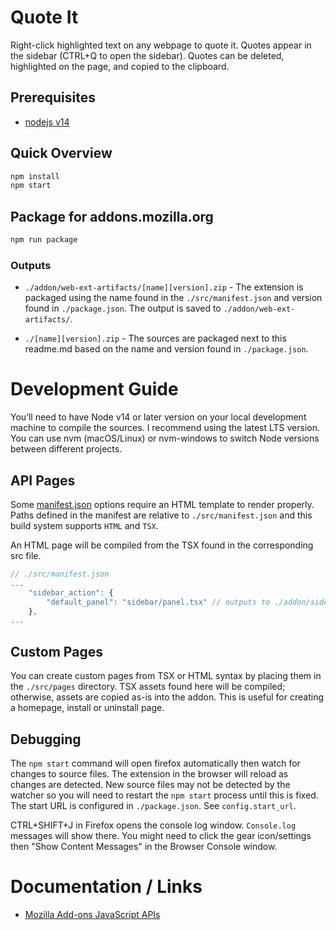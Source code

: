 # Quote It

Right-click highlighted text on any webpage to quote it. Quotes appear in the sidebar (CTRL+Q to open the sidebar). Quotes can be deleted, highlighted on the page, and copied to the clipboard.

## Prerequisites

- [nodejs v14](https://nodejs.org/en/)

## Quick Overview

```sh
npm install
npm start
```

## Package for addons.mozilla.org

```sh
npm run package
```

### Outputs

- `./addon/web-ext-artifacts/[name][version].zip` - The extension is packaged using the name found in the `./src/manifest.json` and version found in `./package.json`. The output is saved to `./addon/web-ext-artifacts/`.

- `./[name][version].zip` - The sources are packaged next to this readme.md based on the name and version found in `./package.json`.

# Development Guide

You’ll need to have Node v14 or later version on your local development machine to compile the sources. I recommend using the latest LTS version. You can use nvm (macOS/Linux) or nvm-windows to switch Node versions between different projects.

## API Pages

Some [manifest.json](https://developer.mozilla.org/en-US/docs/Mozilla/Add-ons/WebExtensions/manifest.json) options require an HTML template to render properly. Paths defined in the manifest are relative to `./src/manifest.json` and this build system supports `HTML` and `TSX`.

An HTML page will be compiled from the TSX found in the corresponding src file.

```js
// ./src/manifest.json
...
	"sidebar_action": {
		"default_panel": "sidebar/panel.tsx" // outputs to ./addon/sidebar/panel.html
	},
...
```

## Custom Pages

You can create custom pages from TSX or HTML syntax by placing them in the `./src/pages` directory. TSX assets found here will be compiled; otherwise, assets are copied as-is into the addon. This is useful for creating a homepage, install or uninstall page.

## Debugging

The `npm start` command will open firefox automatically then watch for changes to source files. The extension in the browser will reload as changes are detected. New source files may not be detected by the watcher so you will need to restart the `npm start` process until this is fixed. The start URL is configured in `./package.json`. See `config.start_url`.

CTRL+SHIFT+J in Firefox opens the console log window. `Console.log` messages will show there. You might need to click the gear icon/settings then "Show Content Messages" in the Browser Console window.

# Documentation / Links

- [Mozilla Add-ons JavaScript APIs](https://developer.mozilla.org/en-US/docs/Mozilla/Add-ons/WebExtensions/API)
